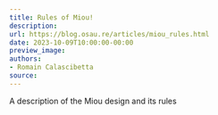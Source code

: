 ```yaml
---
title: Rules of Miou!
description:
url: https://blog.osau.re/articles/miou_rules.html
date: 2023-10-09T10:00:00-00:00
preview_image:
authors:
- Romain Calascibetta
source:
---
```


A description of the Miou design and its rules
